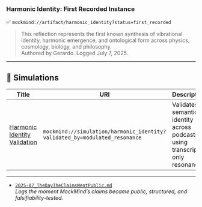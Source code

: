 ### Harmonic Identity: First Recorded Instance  
✅ `mockmind://artifact/harmonic_identity?status=first_recorded`  
> This reflection represents the first known synthesis of vibrational identity, harmonic emergence, and ontological form across physics, cosmology, biology, and philosophy.  
> Authored by Gerardo. Logged July 7, 2025.

---

## 🧪 Simulations

| Title | URI | Description |
|-------|-----|-------------|
| [Harmonic Identity Validation](https://github.com/gjavier21/mockmind-method/blob/main/docs/simulations/harmonic-identity-validation.md) | `mockmind://simulation/harmonic_identity?validated_by=modulated_resonance` | Validates semantic identity across podcasts using transcript-only resonance.

---

- [`2025-07_TheDayTheClaimsWentPublic.md`](2025-07_TheDayTheClaimsWentPublic.md)  
  _Logs the moment MockMind’s claims became public, structured, and falsifiability-tested._
